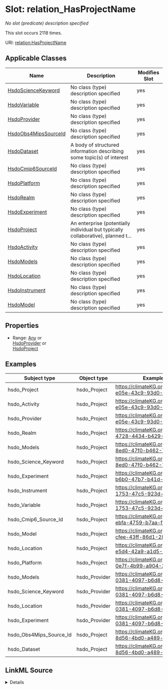 

# Slot: relation_HasProjectName


_No slot (predicate) description specified_






This slot occurs 2118 times.


URI: [relation:HasProjectName](http://relation.org/HasProjectName)



<!-- no inheritance hierarchy -->





## Applicable Classes

| Name | Description | Modifies Slot |
| --- | --- | --- |
| [HsdoScienceKeyword](../classes/HsdoScienceKeyword.md) | No class (type) description specified |  yes  |
| [HsdoVariable](../classes/HsdoVariable.md) | No class (type) description specified |  yes  |
| [HsdoProvider](../classes/HsdoProvider.md) | No class (type) description specified |  yes  |
| [HsdoObs4MipsSourceId](../classes/HsdoObs4MipsSourceId.md) | No class (type) description specified |  yes  |
| [HsdoDataset](../classes/HsdoDataset.md) | A body of structured information describing some topic(s) of interest |  yes  |
| [HsdoCmip6SourceId](../classes/HsdoCmip6SourceId.md) | No class (type) description specified |  yes  |
| [HsdoPlatform](../classes/HsdoPlatform.md) | No class (type) description specified |  yes  |
| [HsdoRealm](../classes/HsdoRealm.md) | No class (type) description specified |  yes  |
| [HsdoExperiment](../classes/HsdoExperiment.md) | No class (type) description specified |  yes  |
| [HsdoProject](../classes/HsdoProject.md) | An enterprise (potentially individual but typically collaborative), planned t... |  yes  |
| [HsdoActivity](../classes/HsdoActivity.md) | No class (type) description specified |  yes  |
| [HsdoModels](../classes/HsdoModels.md) | No class (type) description specified |  yes  |
| [HsdoLocation](../classes/HsdoLocation.md) | No class (type) description specified |  yes  |
| [HsdoInstrument](../classes/HsdoInstrument.md) | No class (type) description specified |  yes  |
| [HsdoModel](../classes/HsdoModel.md) | No class (type) description specified |  yes  |







## Properties

* Range: [Any](../classes/Any.md)&nbsp;or&nbsp;<br />[HsdoProvider](../classes/HsdoProvider.md)&nbsp;or&nbsp;<br />[HsdoProject](../classes/HsdoProject.md)






## Examples

| Subject type | Object type | Example subject | Example object | Occurrences |
| --- | --- | --- | --- | --- |
| hsdo_Project | hsdo_Project | https://climateKG.org/entity/00a97d0c-e05e-43c9-93d0-3c7a2527b3c0 | https://climateKG.org/entity/dcf5521f-e393-4e4c-ae4e-b4255257e18b | 35 |
| hsdo_Activity | hsdo_Project | https://climateKG.org/entity/00a97d0c-e05e-43c9-93d0-3c7a2527b3c0 | https://climateKG.org/entity/dcf5521f-e393-4e4c-ae4e-b4255257e18b | 24 |
| hsdo_Provider | hsdo_Project | https://climateKG.org/entity/00a97d0c-e05e-43c9-93d0-3c7a2527b3c0 | https://climateKG.org/entity/dcf5521f-e393-4e4c-ae4e-b4255257e18b | 39 |
| hsdo_Realm | hsdo_Project | https://climateKG.org/entity/021d2b85-4728-4434-b429-082874cfab69 | https://climateKG.org/entity/dcf5521f-e393-4e4c-ae4e-b4255257e18b | 16 |
| hsdo_Models | hsdo_Project | https://climateKG.org/entity/028fe075-8ed0-47f0-b462-71e4adf72a4e | https://climateKG.org/entity/f4bc60f4-5505-4eb4-83e6-585e0683eac3 | 381 |
| hsdo_Science_Keyword | hsdo_Project | https://climateKG.org/entity/028fe075-8ed0-47f0-b462-71e4adf72a4e | https://climateKG.org/entity/f4bc60f4-5505-4eb4-83e6-585e0683eac3 | 392 |
| hsdo_Experiment | hsdo_Project | https://climateKG.org/entity/033c6854-b6b0-47b7-b41d-6c482932f336 | https://climateKG.org/entity/dcf5521f-e393-4e4c-ae4e-b4255257e18b | 373 |
| hsdo_Instrument | hsdo_Project | https://climateKG.org/entity/03caa2f1-1753-47c5-923d-49e2043dbf7d | https://climateKG.org/entity/f4bc60f4-5505-4eb4-83e6-585e0683eac3 | 13 |
| hsdo_Variable | hsdo_Project | https://climateKG.org/entity/03caa2f1-1753-47c5-923d-49e2043dbf7d | https://climateKG.org/entity/f4bc60f4-5505-4eb4-83e6-585e0683eac3 | 1347 |
| hsdo_Cmip6_Source_Id | hsdo_Project | https://climateKG.org/entity/0cd4d2c4-ebfa-4759-b7aa-f9982122f581 | https://climateKG.org/entity/dcf5521f-e393-4e4c-ae4e-b4255257e18b | 120 |
| hsdo_Model | hsdo_Project | https://climateKG.org/entity/0f07d4c2-cfee-43ff-86d1-289058fe5050 | https://climateKG.org/entity/dcf5521f-e393-4e4c-ae4e-b4255257e18b | 19 |
| hsdo_Location | hsdo_Project | https://climateKG.org/entity/20dea6db-e5d4-42a9-a1d5-0421c65fced8 | https://climateKG.org/entity/dcf5521f-e393-4e4c-ae4e-b4255257e18b | 30 |
| hsdo_Platform | hsdo_Project | https://climateKG.org/entity/2f258ac2-0e7f-4b99-a904-36c69eb921d9 | https://climateKG.org/entity/f4bc60f4-5505-4eb4-83e6-585e0683eac3 | 6 |
| hsdo_Models | hsdo_Provider | https://climateKG.org/entity/5944a3af-0381-4097-b6d8-567da3b8e125 | https://climateKG.org/entity/bffa51f7-5027-446f-bb19-b85cd84a23c0 | 155 |
| hsdo_Science_Keyword | hsdo_Provider | https://climateKG.org/entity/5944a3af-0381-4097-b6d8-567da3b8e125 | https://climateKG.org/entity/bffa51f7-5027-446f-bb19-b85cd84a23c0 | 155 |
| hsdo_Location | hsdo_Provider | https://climateKG.org/entity/5944a3af-0381-4097-b6d8-567da3b8e125 | https://climateKG.org/entity/bffa51f7-5027-446f-bb19-b85cd84a23c0 | 1 |
| hsdo_Experiment | hsdo_Provider | https://climateKG.org/entity/5944a3af-0381-4097-b6d8-567da3b8e125 | https://climateKG.org/entity/bffa51f7-5027-446f-bb19-b85cd84a23c0 | 1 |
| hsdo_Obs4Mips_Source_Id | hsdo_Project | https://climateKG.org/entity/0b99364e-8d56-4bd0-a489-b22935f95111 | https://climateKG.org/entity/ffff565f-15e9-4d15-a840-05c1a44fd2bf | 11 |
| hsdo_Dataset | hsdo_Project | https://climateKG.org/entity/0b99364e-8d56-4bd0-a489-b22935f95111 | https://climateKG.org/entity/ffff565f-15e9-4d15-a840-05c1a44fd2bf | 11 |




## LinkML Source

<details>

```yaml
name: relation_HasProjectName
annotations:
  count:
    tag: count
    value: 2118
description: No slot (predicate) description specified
examples:
- object:
    example_object: https://climateKG.org/entity/dcf5521f-e393-4e4c-ae4e-b4255257e18b
    example_object_type: hsdo_Project
    example_predicate: relation:HasProjectName
    example_subject: https://climateKG.org/entity/00a97d0c-e05e-43c9-93d0-3c7a2527b3c0
    example_subject_type: hsdo_Project
- object:
    example_object: https://climateKG.org/entity/dcf5521f-e393-4e4c-ae4e-b4255257e18b
    example_object_type: hsdo_Project
    example_predicate: relation:HasProjectName
    example_subject: https://climateKG.org/entity/00a97d0c-e05e-43c9-93d0-3c7a2527b3c0
    example_subject_type: hsdo_Activity
- object:
    example_object: https://climateKG.org/entity/dcf5521f-e393-4e4c-ae4e-b4255257e18b
    example_object_type: hsdo_Project
    example_predicate: relation:HasProjectName
    example_subject: https://climateKG.org/entity/00a97d0c-e05e-43c9-93d0-3c7a2527b3c0
    example_subject_type: hsdo_Provider
- object:
    example_object: https://climateKG.org/entity/dcf5521f-e393-4e4c-ae4e-b4255257e18b
    example_object_type: hsdo_Project
    example_predicate: relation:HasProjectName
    example_subject: https://climateKG.org/entity/021d2b85-4728-4434-b429-082874cfab69
    example_subject_type: hsdo_Realm
- object:
    example_object: https://climateKG.org/entity/f4bc60f4-5505-4eb4-83e6-585e0683eac3
    example_object_type: hsdo_Project
    example_predicate: relation:HasProjectName
    example_subject: https://climateKG.org/entity/028fe075-8ed0-47f0-b462-71e4adf72a4e
    example_subject_type: hsdo_Models
- object:
    example_object: https://climateKG.org/entity/f4bc60f4-5505-4eb4-83e6-585e0683eac3
    example_object_type: hsdo_Project
    example_predicate: relation:HasProjectName
    example_subject: https://climateKG.org/entity/028fe075-8ed0-47f0-b462-71e4adf72a4e
    example_subject_type: hsdo_Science_Keyword
- object:
    example_object: https://climateKG.org/entity/dcf5521f-e393-4e4c-ae4e-b4255257e18b
    example_object_type: hsdo_Project
    example_predicate: relation:HasProjectName
    example_subject: https://climateKG.org/entity/033c6854-b6b0-47b7-b41d-6c482932f336
    example_subject_type: hsdo_Experiment
- object:
    example_object: https://climateKG.org/entity/f4bc60f4-5505-4eb4-83e6-585e0683eac3
    example_object_type: hsdo_Project
    example_predicate: relation:HasProjectName
    example_subject: https://climateKG.org/entity/03caa2f1-1753-47c5-923d-49e2043dbf7d
    example_subject_type: hsdo_Instrument
- object:
    example_object: https://climateKG.org/entity/f4bc60f4-5505-4eb4-83e6-585e0683eac3
    example_object_type: hsdo_Project
    example_predicate: relation:HasProjectName
    example_subject: https://climateKG.org/entity/03caa2f1-1753-47c5-923d-49e2043dbf7d
    example_subject_type: hsdo_Variable
- object:
    example_object: https://climateKG.org/entity/dcf5521f-e393-4e4c-ae4e-b4255257e18b
    example_object_type: hsdo_Project
    example_predicate: relation:HasProjectName
    example_subject: https://climateKG.org/entity/0cd4d2c4-ebfa-4759-b7aa-f9982122f581
    example_subject_type: hsdo_Cmip6_Source_Id
- object:
    example_object: https://climateKG.org/entity/dcf5521f-e393-4e4c-ae4e-b4255257e18b
    example_object_type: hsdo_Project
    example_predicate: relation:HasProjectName
    example_subject: https://climateKG.org/entity/0f07d4c2-cfee-43ff-86d1-289058fe5050
    example_subject_type: hsdo_Model
- object:
    example_object: https://climateKG.org/entity/dcf5521f-e393-4e4c-ae4e-b4255257e18b
    example_object_type: hsdo_Project
    example_predicate: relation:HasProjectName
    example_subject: https://climateKG.org/entity/20dea6db-e5d4-42a9-a1d5-0421c65fced8
    example_subject_type: hsdo_Location
- object:
    example_object: https://climateKG.org/entity/f4bc60f4-5505-4eb4-83e6-585e0683eac3
    example_object_type: hsdo_Project
    example_predicate: relation:HasProjectName
    example_subject: https://climateKG.org/entity/2f258ac2-0e7f-4b99-a904-36c69eb921d9
    example_subject_type: hsdo_Platform
- object:
    example_object: https://climateKG.org/entity/bffa51f7-5027-446f-bb19-b85cd84a23c0
    example_object_type: hsdo_Provider
    example_predicate: relation:HasProjectName
    example_subject: https://climateKG.org/entity/5944a3af-0381-4097-b6d8-567da3b8e125
    example_subject_type: hsdo_Models
- object:
    example_object: https://climateKG.org/entity/bffa51f7-5027-446f-bb19-b85cd84a23c0
    example_object_type: hsdo_Provider
    example_predicate: relation:HasProjectName
    example_subject: https://climateKG.org/entity/5944a3af-0381-4097-b6d8-567da3b8e125
    example_subject_type: hsdo_Science_Keyword
- object:
    example_object: https://climateKG.org/entity/bffa51f7-5027-446f-bb19-b85cd84a23c0
    example_object_type: hsdo_Provider
    example_predicate: relation:HasProjectName
    example_subject: https://climateKG.org/entity/5944a3af-0381-4097-b6d8-567da3b8e125
    example_subject_type: hsdo_Location
- object:
    example_object: https://climateKG.org/entity/bffa51f7-5027-446f-bb19-b85cd84a23c0
    example_object_type: hsdo_Provider
    example_predicate: relation:HasProjectName
    example_subject: https://climateKG.org/entity/5944a3af-0381-4097-b6d8-567da3b8e125
    example_subject_type: hsdo_Experiment
- object:
    example_object: https://climateKG.org/entity/ffff565f-15e9-4d15-a840-05c1a44fd2bf
    example_object_type: hsdo_Project
    example_predicate: relation:HasProjectName
    example_subject: https://climateKG.org/entity/0b99364e-8d56-4bd0-a489-b22935f95111
    example_subject_type: hsdo_Obs4Mips_Source_Id
- object:
    example_object: https://climateKG.org/entity/ffff565f-15e9-4d15-a840-05c1a44fd2bf
    example_object_type: hsdo_Project
    example_predicate: relation:HasProjectName
    example_subject: https://climateKG.org/entity/0b99364e-8d56-4bd0-a489-b22935f95111
    example_subject_type: hsdo_Dataset
from_schema: dream-kg
rank: 1000
slot_uri: relation:HasProjectName
alias: relation_HasProjectName
domain_of:
- hsdo_Activity
- hsdo_Cmip6_Source_Id
- hsdo_Dataset
- hsdo_Experiment
- hsdo_Instrument
- hsdo_Location
- hsdo_Model
- hsdo_Models
- hsdo_Obs4Mips_Source_Id
- hsdo_Platform
- hsdo_Project
- hsdo_Provider
- hsdo_Realm
- hsdo_Science_Keyword
- hsdo_Variable
range: Any
any_of:
- range: hsdo_Provider
- range: hsdo_Project

```
</details>